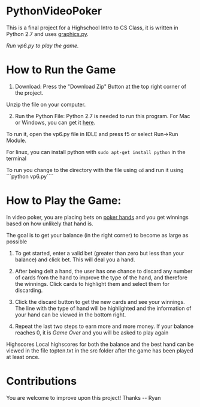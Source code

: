 # PythonVideoPoker
This is a final project for a Highschool Intro to CS Class, it is written in Python 2.7 and uses [graphics.py](http://mcsp.wartburg.edu/zelle/python/graphics.py). 

*Run vp6.py to play the game.*

# How to Run the Game

1. Download:
Press the "Download Zip" Button at the top right corner of the project. 

Unzip the file on your computer. 

2. Run the Python File:
Python 2.7 is needed to run this program. For Mac or Windows, you can get it [here](https://www.python.org/downloads/release/python-2710/). 

To run it, open the vp6.py file in IDLE and press f5 or select Run->Run Module. 

For linux, you can install python with ```sudo apt-get install python``` in the terminal

To run you change to the directory with the file using ```cd``` and run it using ```python vp6.py````

# How to Play the Game:
In video poker, you are placing bets on [poker hands](https://en.wikipedia.org/wiki/List_of_poker_hands) and you get winnings based on how unlikely that hand is. 

The goal is to get your balance (in the right corner) to become as large as possible

1. To get started, enter a valid bet (greater than zero but less than your balance) and click bet. This will deal you a hand. 

2. After being delt a hand, the user has one chance to discard any number of cards from the hand to improve the type of the hand, and therefore the winnings. Click cards to highlight them and select them for discarding. 

3. Click the discard button to get the new cards and see your winnings. The line with the type of hand will be highlighted and the information of your hand can be viewed in the bottom right. 

4. Repeat the last two steps to earn more and more money. If your balance reaches 0, it is *Game Over* and you will be asked to play again

Highscores
Local highscores for both the balance and the best hand can be viewed in the file topten.txt in the src folder after the game has been played at least once. 

# Contributions
You are welcome to improve upon this project! Thanks -- Ryan 
